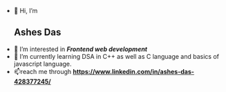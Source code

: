 - 👋 Hi, I’m <b> <h2>Ashes Das</h2></b>
- 👀 I’m interested in <b><i>Frontend web development</i></b>
- 🌱 I’m currently learning DSA in  C++ as well as C language and basics of javascript language.
- 📫reach me through <b>https://www.linkedin.com/in/ashes-das-428377245/</b>

<!---
Ashes2004/Ashes2004 is a ✨ special ✨ repository because its `README.md` (this file) appears on your GitHub profile.
You can click the Preview link to take a look at your changes.
--->
